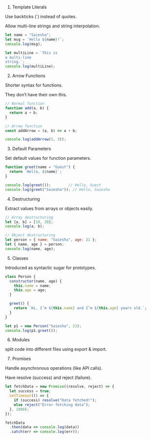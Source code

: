 1. Template Literals

Use backticks (`) instead of quotes.

Allow multi-line strings and string interpolation.
```js
let name = "Saiesha";
let msg = `Hello ${name}!`;
console.log(msg);

let multiLine = `This is
a multi-line
string.`;
console.log(multiLine);
```
2. Arrow Functions

Shorter syntax for functions.

They don’t have their own this.
```js
// Normal function
function add(a, b) {
  return a + b;
}

// Arrow function
const addArrow = (a, b) => a + b;

console.log(addArrow(5, 3));
```
3. Default Parameters

Set default values for function parameters.
```js
function greet(name = "Guest") {
  return `Hello, ${name}`;
}

console.log(greet());        // Hello, Guest
console.log(greet("Saiesha")); // Hello, Saiesha
```
4. Destructuring

Extract values from arrays or objects easily.
```js
// Array destructuring
let [a, b] = [10, 20];
console.log(a, b);

// Object destructuring
let person = { name: "Saiesha", age: 21 };
let { name, age } = person;
console.log(name, age);
```
5. Classes

Introduced as syntactic sugar for prototypes.
```js
class Person {
  constructor(name, age) {
    this.name = name;
    this.age = age;
  }

  greet() {
    return `Hi, I’m ${this.name} and I’m ${this.age} years old.`;
  }
}

let p1 = new Person("Saiesha", 21);
console.log(p1.greet());
```
6. Modules

split code into different files using export & import.

7. Promises

Handle asynchronous operations (like API calls).

Have resolve (success) and reject (failure).
```js
let fetchData = new Promise((resolve, reject) => {
  let success = true;
  setTimeout(() => {
    if (success) resolve("Data fetched!");
    else reject("Error fetching data");
  }, 1000);
});

fetchData
  .then(data => console.log(data))
  .catch(err => console.log(err));
```
